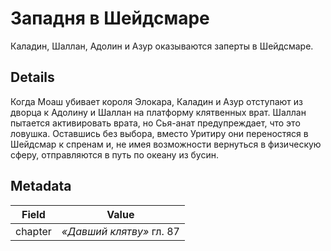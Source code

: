 # Западня в Шейдсмаре
Каладин, Шаллан, Адолин и Азур оказываются заперты в Шейдсмаре.

## Details
Когда Моаш убивает короля Элокара, Каладин и Азур отступают из дворца к Адолину и Шаллан на платформу клятвенных врат. Шаллан пытается активировать врата, но Сья-анат предупреждает, что это ловушка. Оставшись без выбора, вместо Уритиру они переностяся в Шейдсмар к спренам и, не имея возможности вернуться в физическую сферу, отправляются в путь по океану из бусин.

## Metadata
| Field | Value |
| ----- | ----- |
| chapter | *«Давший клятву»* гл. 87 |
